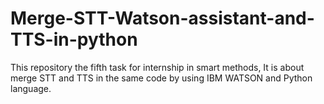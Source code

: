 # Merge-STT-Watson-assistant-and-TTS-in-python
This repository the fifth task for internship in smart methods, It is about merge STT and TTS in the same code by using IBM WATSON and Python language.
